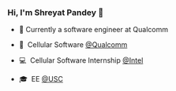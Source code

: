 ### Hi, I'm Shreyat Pandey 👋

- 🔭 Currently a software engineer at Qualcomm

- 📱 &nbsp;Cellular Software <a href="https://www.qualcomm.com/" target="_blank">@Qualcomm</a><br>
- 💻 &nbsp;Cellular Software Internship <a href="https://https://www.intel.com/content/www/us/en/homepage.html/" target="_blank">@Intel</a><br>
- 🎓 &nbsp;EE <a href="https://www.usc.edu/" target="_blank">@USC</a><br>

<!--
**shreyatpandey/shreyatpandey** is a ✨ _special_ ✨ repository because its `README.md` (this file) appears on your GitHub profile.

Here are some ideas to get you started:

- 🔭 I’m currently a software engineer at Qualcomm
- 🌱 I’m currently learning ...
- 👯 I’m looking to collaborate on ...
- 🤔 I’m looking for help with ...
- 💬 Ask me about ...
- 📫 How to reach me: ...
- 😄 Pronouns: ...
- ⚡ Fun fact: ...
-->
